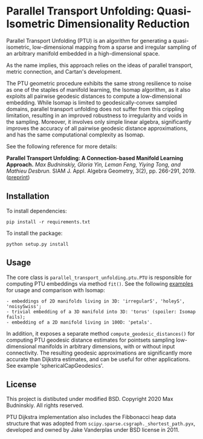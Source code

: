 # Parallel Transport Unfolding: Quasi-Isometric Dimensionality Reduction
Parallel Transport Unfolding (PTU) is an algorithm for generating a quasi-isometric, low-dimensional mapping from a sparse and irregular sampling of an arbitrary manifold embedded in a high-dimensional space.

As the name implies, this approach relies on the ideas of parallel transport, metric connection, and Cartan's development. 

The PTU geometric procedure exhibits the same strong resilience to noise as one of the staples of manifold learning, the Isomap algorithm, as it also exploits all pairwise geodesic distances to compute a low-dimensional embedding. While Isomap is limited to geodesically-convex sampled domains, parallel transport unfolding does not suffer from this crippling limitation, resulting in an improved robustness to irregularity and voids in the sampling. Moreover, it involves only simple linear algebra, significantly improves the accuracy of all pairwise geodesic distance approximations, and has the same computational complexity as Isomap.

See the following reference for more details:

**Parallel Transport Unfolding: A Connection-based Manifold Learning Approach.** *Max Budninskiy, Gloria Yin, Leman Feng, Yiying Tong, and Mathieu Desbrun.* SIAM J. Appl. Algebra Geometry, 3(2), pp. 266-291, 2019. ([preprint](http://maxbudninskiy.com/pubs/BYFTD18.pdf))

## Installation
To install dependencies:
```
pip install -r requirements.txt
```
To install the package:
```
python setup.py install
```

## Usage
The core class is `parallel_transport_unfolding.ptu.PTU` is responsible for computing PTU embeddings via method `fit()`. See the following [examples](https://github.com/mbudnins/parallel_transport_unfolding/blob/master/examples/all_examples.ipynb) for usage and comparison with Isomap:

	- embeddings of 2D manifolds living in 3D: 'irregularS', 'holeyS', 'noisySwiss';
	- trivial embedding of a 3D manifold into 3D: 'torus' (spoiler: Isomap fails);
	- embedding of a 2D manifold living in 100D: 'petals'.

In addition, it exposes a separate method `compute_geodesic_distances()` for computing PTU geodesic distance estimates for pointsets sampling low-dimensional manifolds in arbitrary dimensions, with or without input connectivity. The resulting geodesic approximations are significantly more accurate than Dijkstra estimates, and can be useful for other applications. See example 'sphericalCapGeodesics'.

## License
This project is distibuted under modified BSD. Copyright 2020 Max Budninskiy. All rights reserved.

PTU Dijkstra implementation also includes the Fibbonacci heap data structure that was adopted from `scipy.sparse.csgraph._shortest_path.pyx`, developed and owned by Jake Vanderplas under BSD license in 2011.


